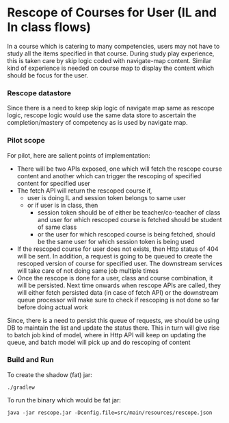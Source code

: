 # Rescope of Courses for User (IL and In class flows)

In a course which is catering to many competencies, users may not have to study all the items specified in that course. During study play experience, this is taken care by skip logic coded with navigate-map content. Similar kind of experience is needed on course map to display the content which should be focus for the user. 

### Rescope datastore

Since there is a need to keep skip logic of navigate map same as rescope logic, rescope logic would use the same data store to ascertain the completion/mastery of competency as is used by navigate map. 

### Pilot scope

For pilot, here are salient points of implementation:

- There will be two APIs exposed, one which will fetch the rescope course content and another which can trigger the rescoping of specified content for specified user
- The fetch API will return the rescoped course if, 
    - user is doing IL and session token belongs to same user
    - or if user is in class, then
        - session token should be of either be teacher/co-teacher of class and user for which rescoped course is fetched should be student of same class
        - or the user for which rescoped course is being fetched, should be the same user for which session token is being used
- If the rescoped course for user does not exists, then Http status of 404 will be sent. In addition, a request is going to be queued to create the rescoped version of course for specified user. The downstream services will take care of not doing same job multiple times
- Once the rescope is done for a user, class and course combination, it will be persisted. Next time onwards when rescope APIs are called, they will either fetch persisted data (in case of fetch API) or the downstream queue processor will make sure to check if rescoping is not done so far before doing actual work


Since, there is a need to persist this queue of requests, we should be using DB to maintain the list and update the status there. This in turn will give rise to batch job kind of model, where in Http API will keep on updating the queue, and batch model will pick up and do rescoping of content
 
### Build and Run

To create the shadow (fat) jar:

    ./gradlew

To run the binary which would be fat jar:

    java -jar rescope.jar -Dconfig.file=src/main/resources/rescope.json

